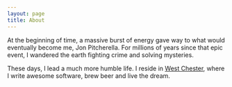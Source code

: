 ```yaml
---
layout: page
title: About
---
```


At the beginning of time, a massive burst of energy gave way to what would eventually become me, Jon Pitcherella. For millions of years since that epic event, I wandered the earth fighting crime and solving mysteries.

These days, I lead a much more humble life. I reside in <a href="https://www.google.com/maps/place/West+Chester,+PA">West Chester</a>, where I write awesome software, brew beer and live the dream.